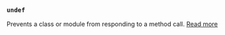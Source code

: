 ### `undef`

Prevents a class or module from responding to a method call. [Read more](static_docs/descriptions/undef.md)
